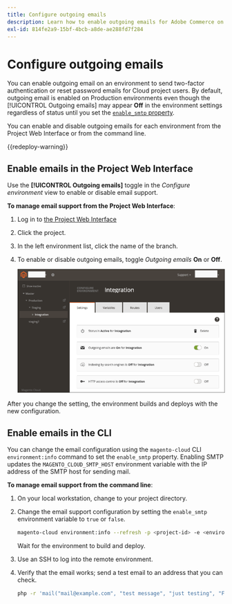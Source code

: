 ```yaml
---
title: Configure outgoing emails
description: Learn how to enable outgoing emails for Adobe Commerce on cloud infrastructure.
exl-id: 814fe2a9-15bf-4bcb-a8de-ae288fd7f284
---
```

# Configure outgoing emails

You can enable outgoing email on an environment to send two-factor authentication or reset password emails for Cloud project users. By default, outgoing email is enabled on Production environments even though the [!UICONTROL Outgoing emails] may appear **Off** in the environment settings regardless of status until you set the [`enable_smtp` property](#enable-emails-in-the-cli).

You can enable and disable outgoing emails for each environment from the Project Web Interface or from the command line.

{{redeploy-warning}}

## Enable emails in the Project Web Interface

Use the **[!UICONTROL Outgoing emails]** toggle in the _Configure environment_ view to enable or disable email support.

**To manage email support from the Project Web Interface**:

1. Log in to [the Project Web Interface](https://accounts.magento.cloud/user/)
1. Click the project.
1. In the left environment list, click the name of the branch.
1. To enable or disable outgoing emails, toggle _Outgoing emails_ **On** or **Off**.

   ![Enable outgoing email configuration](../../assets/outgoing-emails.png)

After you change the setting, the environment builds and deploys with the new configuration.

## Enable emails in the CLI

You can change the email configuration using the `magento-cloud` CLI `environment:info` command to set the `enable_smtp` property. Enabling SMTP updates the `MAGENTO_CLOUD_SMTP_HOST` environment variable with the IP address of the SMTP host for sending mail.

**To manage email support from the command line**:

1. On your local workstation, change to your project directory.

1. Change the email support configuration by setting the `enable_smtp` environment variable to `true` or `false`.

   ```bash
   magento-cloud environment:info --refresh -p <project-id> -e <environment-id> enable_smtp true
   ```

   Wait for the environment to build and deploy.

1. Use an SSH to log into the remote environment.

1. Verify that the email works; send a test email to an address that you can check.

      ```bash
      php -r 'mail("mail@example.com", "test message", "just testing", "From: tester@example.com");'
      ```

